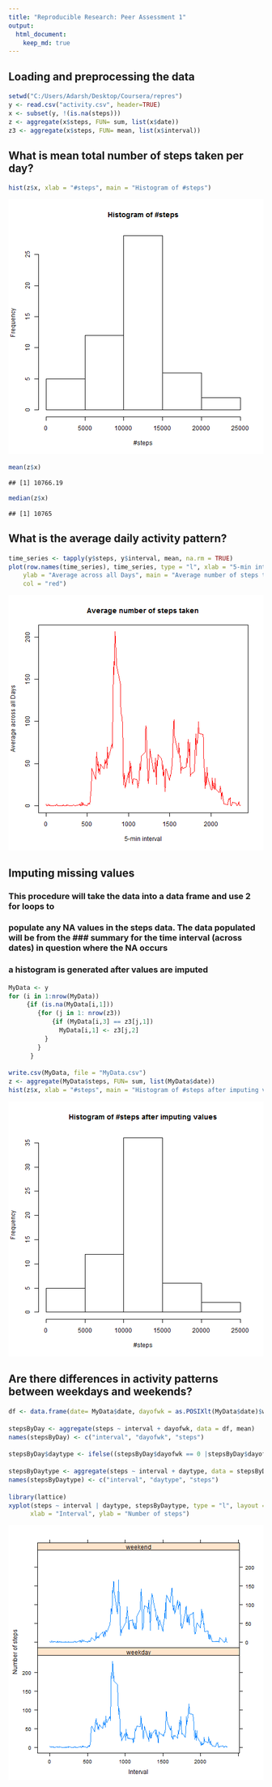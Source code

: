```yaml
---
title: "Reproducible Research: Peer Assessment 1"
output: 
  html_document:
    keep_md: true
---
```



## Loading and preprocessing the data


```r
setwd("C:/Users/Adarsh/Desktop/Coursera/repres")
y <- read.csv("activity.csv", header=TRUE)
x <- subset(y, !(is.na(steps)))
z <- aggregate(x$steps, FUN= sum, list(x$date))
z3 <- aggregate(x$steps, FUN= mean, list(x$interval))
```

## What is mean total number of steps taken per day?

```r
hist(z$x, xlab = "#steps", main = "Histogram of #steps")
```

![plot of chunk unnamed-chunk-2](figure/unnamed-chunk-2-1.png) 

```r
mean(z$x)
```

```
## [1] 10766.19
```

```r
median(z$x)
```

```
## [1] 10765
```

## What is the average daily activity pattern?

```r
time_series <- tapply(y$steps, y$interval, mean, na.rm = TRUE)
plot(row.names(time_series), time_series, type = "l", xlab = "5-min interval", 
    ylab = "Average across all Days", main = "Average number of steps taken", 
    col = "red")
```

![plot of chunk unnamed-chunk-3](figure/unnamed-chunk-3-1.png) 

## Imputing missing values
### This procedure will take the data into a data frame and use 2 for loops to
### populate any NA values in the steps data. The data populated will be from the ### summary for the time interval (across dates) in question where the NA occurs
### a histogram is generated after values are imputed

```r
MyData <- y
for (i in 1:nrow(MyData))
     {if (is.na(MyData[i,1]))
        {for (j in 1: nrow(z3))
            {if (MyData[i,3] == z3[j,1])
              MyData[i,1] <- z3[j,2]
          }
        }
      }

write.csv(MyData, file = "MyData.csv")
z <- aggregate(MyData$steps, FUN= sum, list(MyData$date))
hist(z$x, xlab = "#steps", main = "Histogram of #steps after imputing values")
```

![plot of chunk unnamed-chunk-4](figure/unnamed-chunk-4-1.png) 

## Are there differences in activity patterns between weekdays and weekends?

```r
df <- data.frame(date= MyData$date, dayofwk = as.POSIXlt(MyData$date)$wday, steps = MyData$steps, interval = MyData$interval)

stepsByDay <- aggregate(steps ~ interval + dayofwk, data = df, mean)
names(stepsByDay) <- c("interval", "dayofwk", "steps")

stepsByDay$daytype <- ifelse((stepsByDay$dayofwk == 0 |stepsByDay$dayofwk == 6),"weekend", "weekday")

stepsByDaytype <- aggregate(steps ~ interval + daytype, data = stepsByDay, mean)
names(stepsByDaytype) <- c("interval", "daytype", "steps")

library(lattice)
xyplot(steps ~ interval | daytype, stepsByDaytype, type = "l", layout = c(1, 2), 
      xlab = "Interval", ylab = "Number of steps")
```

![plot of chunk unnamed-chunk-5](figure/unnamed-chunk-5-1.png) 
